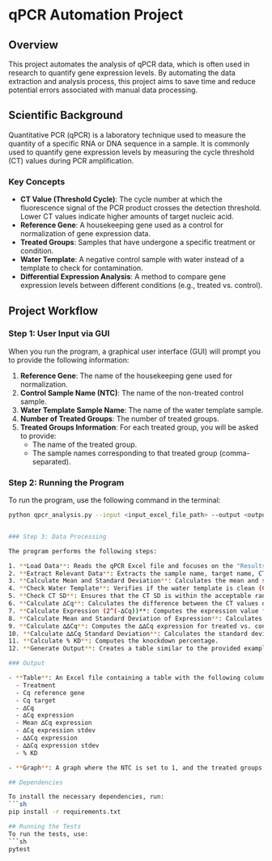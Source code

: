 # qPCR Automation Project

## Overview

This project automates the analysis of qPCR data, which is often used in research to quantify gene expression levels. By automating the data extraction and analysis process, this project aims to save time and reduce potential errors associated with manual data processing.

## Scientific Background

Quantitative PCR (qPCR) is a laboratory technique used to measure the quantity of a specific RNA or DNA sequence in a sample. It is commonly used to quantify gene expression levels by measuring the cycle threshold (CT) values during PCR amplification.

### Key Concepts

- **CT Value (Threshold Cycle)**: The cycle number at which the fluorescence signal of the PCR product crosses the detection threshold. Lower CT values indicate higher amounts of target nucleic acid.
- **Reference Gene**: A housekeeping gene used as a control for normalization of gene expression data.
- **Treated Groups**: Samples that have undergone a specific treatment or condition.
- **Water Template**: A negative control sample with water instead of a template to check for contamination.
- **Differential Expression Analysis**: A method to compare gene expression levels between different conditions (e.g., treated vs. control).

## Project Workflow

### Step 1: User Input via GUI

When you run the program, a graphical user interface (GUI) will prompt you to provide the following information:

1. **Reference Gene**: The name of the housekeeping gene used for normalization.
2. **Control Sample Name (NTC)**: The name of the non-treated control sample.
3. **Water Template Sample Name**: The name of the water template sample.
4. **Number of Treated Groups**: The number of treated groups.
5. **Treated Groups Information**: For each treated group, you will be asked to provide:
   - The name of the treated group.
   - The sample names corresponding to that treated group (comma-separated).

### Step 2: Running the Program

To run the program, use the following command in the terminal:
```sh
python qpcr_analysis.py --input <input_excel_file_path> --output <output_excel_file_name>


### Step 3: Data Processing

The program performs the following steps:

1. **Load Data**: Reads the qPCR Excel file and focuses on the "Results" sheet.
2. **Extract Relevant Data**: Extracts the sample name, target name, CT values, and CT SD values from the "Results" sheet and creates a DataFrame.
3. **Calculate Mean and Standard Deviation**: Calculates the mean and standard deviation of CT values for duplicates/triplicates.
4. **Check Water Template**: Verifies if the water template is clean (CT > 35). If not, it displays a warning.
5. **Check CT SD**: Ensures that the CT SD is within the acceptable range (CT SD ≤ 0.5). If any sample exceeds this threshold, it displays a warning.
6. **Calculate ∆Cq**: Calculates the difference between the CT values of the target gene and the reference gene for each sample.
7. **Calculate Expression (2^(-∆Cq))**: Computes the expression value for each sample.
8. **Calculate Mean and Standard Deviation of Expression**: Calculates the mean and standard deviation of the expression values for duplicates/triplicates.
9. **Calculate ∆∆Cq**: Computes the ∆∆Cq expression for treated vs. control.
10. **Calculate ∆∆Cq Standard Deviation**: Calculates the standard deviation for ∆∆Cq expression.
11. **Calculate % KD**: Computes the knockdown percentage.
12. **Generate Output**: Creates a table similar to the provided example and generates a graph.

### Output

- **Table**: An Excel file containing a table with the following columns:
  - Treatment
  - Cq reference gene
  - Cq target
  - ∆Cq
  - ∆Cq expression
  - Mean ∆Cq expression
  - ∆Cq expression stdev
  - ∆∆Cq expression
  - ∆∆Cq expression stdev
  - % KD

- **Graph**: A graph where the NTC is set to 1, and the treated groups are represented by the ∆∆Cq expression values. This graph shows the differential expression of the gene of interest due to the treatment.

## Dependencies

To install the necessary dependencies, run:
```sh
pip install -r requirements.txt

## Running the Tests
To run the tests, use:
```sh
pytest


